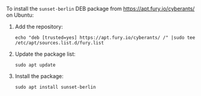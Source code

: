 To install the `sunset-berlin` DEB package from https://apt.fury.io/cyberants/ on Ubuntu:

1. Add the repository:
   ```
   echo "deb [trusted=yes] https://apt.fury.io/cyberants/ /" |sudo tee /etc/apt/sources.list.d/fury.list
   ```

2. Update the package list:
   ```
   sudo apt update
   ```

3. Install the package:
   ```
   sudo apt install sunset-berlin
   ```
